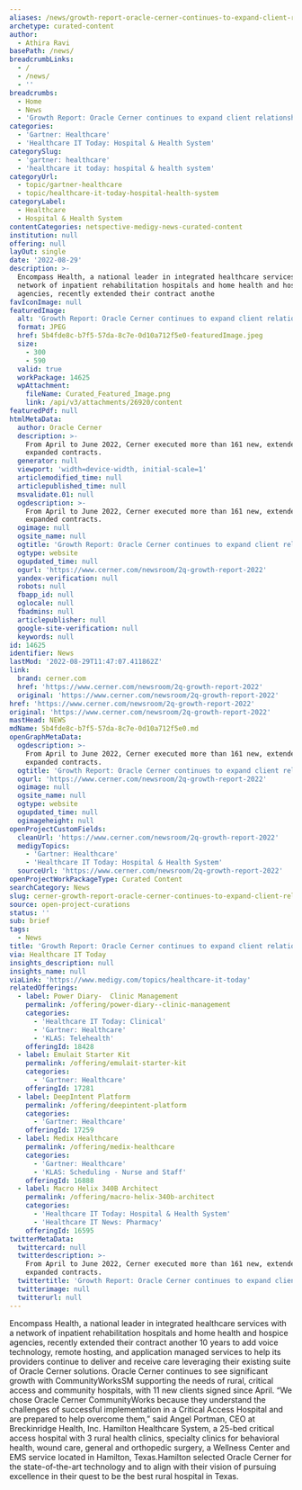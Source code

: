 ```yaml
---
aliases: /news/growth-report-oracle-cerner-continues-to-expand-client-relationships
archetype: curated-content
author:
  - Athira Ravi
basePath: /news/
breadcrumbLinks:
  - /
  - /news/
  - ''
breadcrumbs:
  - Home
  - News
  - 'Growth Report: Oracle Cerner continues to expand client relationships'
categories:
  - 'Gartner: Healthcare'
  - 'Healthcare IT Today: Hospital & Health System'
categorySlug:
  - 'gartner: healthcare'
  - 'healthcare it today: hospital & health system'
categoryUrl:
  - topic/gartner-healthcare
  - topic/healthcare-it-today-hospital-health-system
categoryLabel:
  - Healthcare
  - Hospital & Health System
contentCategories: netspective-medigy-news-curated-content
institution: null
offering: null
layOut: single
date: '2022-08-29'
description: >-
  Encompass Health, a national leader in integrated healthcare services with a
  network of inpatient rehabilitation hospitals and home health and hospice
  agencies, recently extended their contract anothe
favIconImage: null
featuredImage:
  alt: 'Growth Report: Oracle Cerner continues to expand client relationships'
  format: JPEG
  href: 5b4fde8c-b7f5-57da-8c7e-0d10a712f5e0-featuredImage.jpeg
  size:
    - 300
    - 590
  valid: true
  workPackage: 14625
  wpAttachment:
    fileName: Curated_Featured_Image.png
    link: /api/v3/attachments/26920/content
featuredPdf: null
htmlMetaData:
  author: Oracle Cerner
  description: >-
    From April to June 2022, Cerner executed more than 161 new, extended, or
    expanded contracts.
  generator: null
  viewport: 'width=device-width, initial-scale=1'
  articlemodified_time: null
  articlepublished_time: null
  msvalidate.01: null
  ogdescription: >-
    From April to June 2022, Cerner executed more than 161 new, extended, or
    expanded contracts.
  ogimage: null
  ogsite_name: null
  ogtitle: 'Growth Report: Oracle Cerner continues to expand client relationships'
  ogtype: website
  ogupdated_time: null
  ogurl: 'https://www.cerner.com/newsroom/2q-growth-report-2022'
  yandex-verification: null
  robots: null
  fbapp_id: null
  oglocale: null
  fbadmins: null
  articlepublisher: null
  google-site-verification: null
  keywords: null
id: 14625
identifier: News
lastMod: '2022-08-29T11:47:07.411862Z'
link:
  brand: cerner.com
  href: 'https://www.cerner.com/newsroom/2q-growth-report-2022'
  original: 'https://www.cerner.com/newsroom/2q-growth-report-2022'
href: 'https://www.cerner.com/newsroom/2q-growth-report-2022'
original: 'https://www.cerner.com/newsroom/2q-growth-report-2022'
mastHead: NEWS
mdName: 5b4fde8c-b7f5-57da-8c7e-0d10a712f5e0.md
openGraphMetaData:
  ogdescription: >-
    From April to June 2022, Cerner executed more than 161 new, extended, or
    expanded contracts.
  ogtitle: 'Growth Report: Oracle Cerner continues to expand client relationships'
  ogurl: 'https://www.cerner.com/newsroom/2q-growth-report-2022'
  ogimage: null
  ogsite_name: null
  ogtype: website
  ogupdated_time: null
  ogimageheight: null
openProjectCustomFields:
  cleanUrl: 'https://www.cerner.com/newsroom/2q-growth-report-2022'
  medigyTopics:
    - 'Gartner: Healthcare'
    - 'Healthcare IT Today: Hospital & Health System'
  sourceUrl: 'https://www.cerner.com/newsroom/2q-growth-report-2022'
openProjectWorkPackageType: Curated Content
searchCategory: News
slug: cerner-growth-report-oracle-cerner-continues-to-expand-client-relationships
source: open-project-curations
status: ''
sub: brief
tags:
  - News
title: 'Growth Report: Oracle Cerner continues to expand client relationships'
via: Healthcare IT Today
insights_description: null
insights_name: null
viaLink: 'https://www.medigy.com/topics/healthcare-it-today'
relatedOfferings:
  - label: Power Diary-  Clinic Management
    permalink: /offering/power-diary--clinic-management
    categories:
      - 'Healthcare IT Today: Clinical'
      - 'Gartner: Healthcare'
      - 'KLAS: Telehealth'
    offeringId: 18428
  - label: Emulait Starter Kit
    permalink: /offering/emulait-starter-kit
    categories:
      - 'Gartner: Healthcare'
    offeringId: 17281
  - label: DeepIntent Platform
    permalink: /offering/deepintent-platform
    categories:
      - 'Gartner: Healthcare'
    offeringId: 17259
  - label: Medix Healthcare
    permalink: /offering/medix-healthcare
    categories:
      - 'Gartner: Healthcare'
      - 'KLAS: Scheduling - Nurse and Staff'
    offeringId: 16888
  - label: Macro Helix 340B Architect
    permalink: /offering/macro-helix-340b-architect
    categories:
      - 'Healthcare IT Today: Hospital & Health System'
      - 'Healthcare IT News: Pharmacy'
    offeringId: 16595
twitterMetaData:
  twittercard: null
  twitterdescription: >-
    From April to June 2022, Cerner executed more than 161 new, extended, or
    expanded contracts.
  twittertitle: 'Growth Report: Oracle Cerner continues to expand client relationships'
  twitterimage: null
  twitterurl: null
---
```

<p>Encompass Health, a national leader in integrated healthcare services with a network of inpatient rehabilitation hospitals and home health and hospice agencies, recently extended their contract another 10 years to add voice technology, remote hosting, and application managed services to help its providers continue to deliver and receive care leveraging their existing suite of Oracle Cerner solutions.
Oracle Cerner continues to see significant growth with CommunityWorksSM supporting the needs of rural, critical access and community hospitals, with 11 new clients signed since April. “We chose Oracle Cerner CommunityWorks because they understand the challenges of successful implementation in a Critical Access Hospital and are prepared to help overcome them,” said Angel Portman, CEO at Breckinridge Health, Inc.
Hamilton Healthcare System, a 25-bed critical access hospital with 3 rural health clinics, specialty clinics for behavioral health, wound care, general and orthopedic surgery, a Wellness Center and EMS service located in Hamilton, Texas.Hamilton selected Oracle Cerner for the state-of-the-art technology and to align with their vision of pursuing excellence in their quest to be the best rural hospital in Texas.</p>